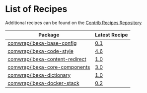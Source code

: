 # List of Recipes

Additional recipes can be found on the [Contrib Recipes Repository](https://github.com/symfony/recipes-contrib/blob/flex/main/RECIPES.md)

| Package | Latest Recipe |
| --- | --- |
| [comwrap/ibexa-base-config](https://packagist.org/packages/comwrap/ibexa-base-config) | [0.1](comwrap/ibexa-base-config/0.1) |
| [comwrap/ibexa-code-style](https://packagist.org/packages/comwrap/ibexa-code-style) | [4.6](comwrap/ibexa-code-style/4.6) |
| [comwrap/ibexa-content-redirect](https://packagist.org/packages/comwrap/ibexa-content-redirect) | [1.0](comwrap/ibexa-content-redirect/1.0) |
| [comwrap/ibexa-core-components](https://packagist.org/packages/comwrap/ibexa-core-components) | [3.0](comwrap/ibexa-core-components/3.0) |
| [comwrap/ibexa-dictionary](https://packagist.org/packages/comwrap/ibexa-dictionary) | [1.0](comwrap/ibexa-dictionary/1.0) |
| [comwrap/ibexa-docker-stack](https://packagist.org/packages/comwrap/ibexa-docker-stack) | [0.2](comwrap/ibexa-docker-stack/0.2) |